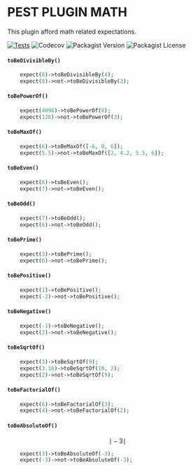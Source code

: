 # PEST PLUGIN MATH

This plugin afford math related expectations.


[![Tests](https://github.com/faissaloux/pest-plugin-math/actions/workflows/tests.yml/badge.svg)](https://github.com/faissaloux/pest-plugin-math/actions/workflows/tests.yml) ![Codecov](https://img.shields.io/codecov/c/github/faissaloux/pest-plugin-math) ![Packagist Version](https://img.shields.io/packagist/v/faissaloux/pest-plugin-math) ![Packagist License](https://img.shields.io/packagist/l/faissaloux/pest-plugin-math)


#### `toBeDivisibleBy()`
```php
    expect(8)->toBeDivisibleBy(4);
    expect(8)->not->toBeDivisibleBy(3);
```

#### `toBePowerOf()`
```php
    expect(4096)->toBePowerOf(8);
    expect(128)->not->toBePowerOf(3);
```

#### `toBeMaxOf()`
```php
    expect(6)->toBeMaxOf([-6, 0, 6]);
    expect(5.5)->not->toBeMaxOf([2, 4.2, 5.5, 6]);
```

#### `toBeEven()`
```php
    expect(6)->toBeEven();
    expect(7)->not->toBeEven();
```

#### `toBeOdd()`
```php
    expect(7)->toBeOdd();
    expect(6)->not->toBeOdd();
```

#### `toBePrime()`
```php
    expect(3)->toBePrime();
    expect(6)->not->toBePrime();
```

#### `toBePositive()`
```php
    expect(1)->toBePositive();
    expect(-2)->not->toBePositive();
```

#### `toBeNegative()`
```php
    expect(-1)->toBeNegative();
    expect(2)->not->toBeNegative();
```

#### `toBeSqrtOf()`
```php
    expect(3)->toBeSqrtOf(9);
    expect(3.16)->toBeSqrtOf(10, 2);
    expect(2)->not->toBeSqrtOf(9);
```

#### `toBeFactorialOf()`
```php
    expect(6)->toBeFactorialOf(3);
    expect(4)->not->toBeFactorialOf(2);
```

#### `toBeAbsoluteOf()`
$$\mid -3 \mid$$
```php
    expect(3)->toBeAbsoluteOf(-3);
    expect(-3)->not->toBeAbsoluteOf(-3);
```
